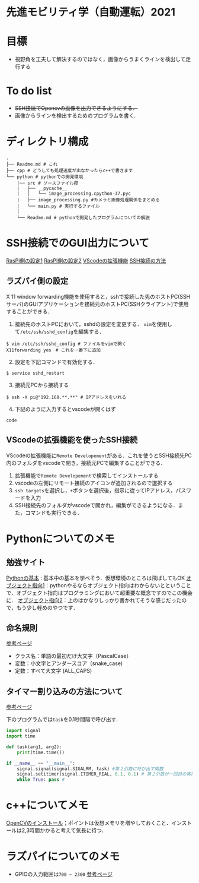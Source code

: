 # 先進モビリティ学（自動運転）2021

# 目標
* 視野角を工夫して解決するのではなく，画像からうまくラインを検出して走行する

# To do list
* ~~SSH接続でOpencvの画像を出力できるようにする．~~
* 画像からラインを検出するためのプログラムを書く.

# ディレクトリ構成
```shell
.
├── Readme.md # これ
├── cpp # どうしても処理速度が出なかったらc++で書きます
└── python # pythonでの開発環境
    |── src # ソースファイル郡
    |   ├── __pycache__
    |   │   └── image_processing.cpython-37.pyc
    |   ├── image_processing.py #カメラと画像処理関係をまとめる
    |   └── main.py # 実行するファイル
    |
    └── Readme.md # pythonで開発したプログラムについての解説
```

# SSH接続でのGUI出力について
[RasPi側の設定1](https://users.miraclelinux.com/support/?q=node/374)
[RasPI側の設定2](https://richarthurs.com/2019/01/20/raspberrypi-cv-setup/)
[VScodeの拡張機能](https://www.server-memo.net/memo/vscode/vscode_ssh.html)
[SSH接続の方法](https://qiita.com/SOutaHI/items/10befdc15b9b3a33fd5e)

## ラズパイ側の設定
X 11 window forwarding機能を使用すると，sshで接続した先のホストPC(SSHサーバ)のGUIアプリケーションを接続元のホストPC(SSHクライアント)で使用することができる．

1. 接続先のホストPCにおいて，sshdの設定を変更する．
`vim`を使用して`/etc/ssh/sshd_config`を編集する．
```shell
$ vim /etc/ssh/sshd_config # ファイルをvimで開く
X11forwarding yes　# これを一番下に追加
```

2. 設定を下記コマンドで有効化する．
```shell
$ service sshd_restart
```

3. 接続元PCから接続する
```shell
$ ssh -X pi@"192.168.**.**" # IPアドレスをいれる
```

4. 下記のように入力するとvscodeが開くはず
```shell
code 
```

## VScodeの拡張機能を使ったSSH接続
VScodeの拡張機能に`Remote Developement`がある．これを使うとSSH接続先PC内のフォルダをvscodeで開き，接続元PCで編集することができる．

1. 拡張機能で`Remote Developement`で検索してインストールする
2. vscodeの左側にリモート接続のアイコンが追加されるので選択する
3. `ssh targets`を選択し，`+`ボタンを選択後，指示に従ってIPアドレス，パスワードを入力
4. SSH接続先のフォルダがvscodeで開かれ，編集ができるようになる．また，コマンドも実行できる．

# Pythonについてのメモ

## 勉強サイト
[Pythonの基本](https://qiita.com/TakesxiSximada/items/65f8c018d25c6b08df85) : 基本中の基本を学べそう．仮想環境のところは飛ばしてもOK
[オブジェクト指向1](https://qiita.com/kaitolucifer/items/926ed9bc08426ad8e835)：pythonやるならオブジェクト指向はわからないとということで．オブジェクト指向はプログラミングにおいて超重要な概念ですのでこの機会に．
[オブジェクト指向2](https://www.headboost.jp/python-objective-paradigm/)：上のはかなりしっかり書かれてそうな感じだったので，もう少し軽めのやつです．

## 命名規則
[参考ページ](https://qiita.com/naomi7325/items/4eb1d2a40277361e898b)

* クラス名：単語の最初だけ大文字（PascalCase）
* 変数：小文字とアンダースコア（snake_case)
* 定数：すべて大文字 (ALL_CAPS)

## タイマー割り込みの方法について
[参考ページ](https://qiita.com/miminashi/items/50a4f0906ab8f18b105d)

下のプログラムでは`task`を0.1秒間隔で呼び出す.
```python
import signal
import time

def task(arg1, arg2):
    print(time.time())

if __name__ == "__main__":
    signal.signal(signal.SIGALRM, task) #第２引数に呼び出す関数
    signal.setitimer(signal.ITIMER_REAL, 0.1, 0.1) # 第２引数が一回目の実行までの時間，第３引数が２回目以降の実行間隔[秒]
    while True: pass #
```

# c++についてメモ
[OpenCVのインストール](https://swallow-incubate.com/archives/blog/20200709/)；ポイントは仮想メモリを増やしておくこと．インストールは2,3時間かかると考えて気長に待つ．

# ラズパイについてのメモ
* GPIOの入力範囲は`700 ~ 2300` [参考ページ](https://mickey-happygolucky.hatenablog.com/entry/2019/10/23/114711)